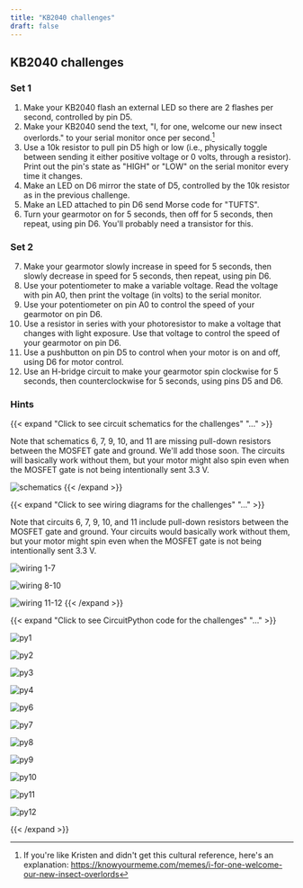 ```yaml
---
title: "KB2040 challenges"
draft: false
---
```


## KB2040 challenges

### Set 1

1. Make your KB2040 flash an external LED so there are 2 flashes per second, controlled by pin D5.
2. Make your KB2040 send the text, "I, for one, welcome our new insect overlords." to your serial monitor once per second.[^1]
3. Use a 10k resistor to pull pin D5 high or low (i.e., physically toggle between sending it either positive voltage or 0 volts, through a resistor). Print out the pin's state as "HIGH" or "LOW" on the serial monitor every time it changes.
4. Make an LED on D6 mirror the state of D5, controlled by the 10k resistor as in the previous challenge.
5. Make an LED attached to pin D6 send Morse code for "TUFTS".
6. Turn your gearmotor on for 5 seconds, then off for 5 seconds, then repeat, using pin D6. You'll probably need a transistor for this.

### Set 2

7. Make your gearmotor slowly increase in speed for 5 seconds, then slowly decrease in speed for 5 seconds, then repeat, using pin D6.
8. Use your potentiometer to make a variable voltage. Read the voltage with pin A0, then print the voltage (in volts) to the serial monitor.
9. Use your potentiometer on pin A0 to control the speed of your gearmotor on pin D6.
10. Use a resistor in series with your photoresistor to make a voltage that changes with light exposure. Use that voltage to control the speed of your gearmotor on pin D6.
11. Use a pushbutton on pin D5 to control when your motor is on and off, using D6 for motor control.
12. Use an H-bridge circuit to make your gearmotor spin clockwise for 5 seconds, then counterclockwise for 5 seconds, using pins D5 and D6.

### Hints

{{< expand "Click to see circuit schematics for the challenges" "..." >}}

Note that schematics 6, 7, 9, 10, and 11 are missing pull-down resistors between the MOSFET gate and ground. We'll add those soon. The circuits will basically work without them, but your motor might also spin even when the MOSFET gate is not being intentionally sent 3.3 V.

![schematics](/img/Challenge_Schematics.jpg)
{{< /expand >}} 


{{< expand "Click to see wiring diagrams for the challenges" "..." >}}

Note that circuits 6, 7, 9, 10, and 11 include pull-down resistors between the MOSFET gate and ground. Your circuits would basically work without them, but your motor might spin even when the MOSFET gate is not being intentionally sent 3.3 V.

![wiring 1-7](/img/Challenge_Wiring1-7new.jpg)

![wiring 8-10](/img/Challenge_Wiring8-10new.jpg)

![wiring 11-12](/img/Challenge_Wiring11-12new.jpg)
{{< /expand >}} 

{{< expand "Click to see CircuitPython code for the challenges" "..." >}}

![py1](/img/challenge1py.jpg)

![py2](/img/challenge2py.jpg)

![py3](/img/challenge3py.jpg)

![py4](/img/challenge4py.jpg)

![py6](/img/challenge6py.jpg)

![py7](/img/challenge7py.jpg)

![py8](/img/challenge8py.jpg)

![py9](/img/challenge9py.jpg)

![py10](/img/challenge10py.jpg)

![py11](/img/challenge11py.jpg)

![py12](/img/challenge12py.jpg)

{{< /expand >}} 

[^1]: If you're like Kristen and didn't get this cultural reference, here's an explanation: https://knowyourmeme.com/memes/i-for-one-welcome-our-new-insect-overlords
